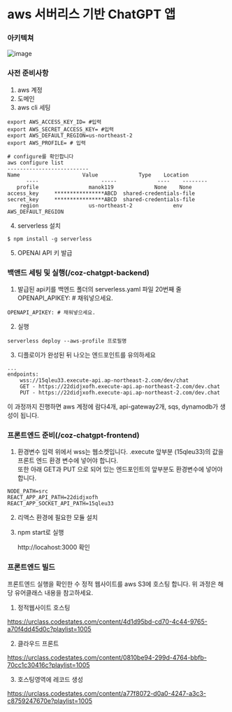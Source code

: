 # aws 서버리스 기반 ChatGPT 앱
### 아키텍쳐
![image](https://user-images.githubusercontent.com/96624366/229686479-5e7494b2-8787-4768-9ac1-622ba318dccd.png)


### 사전 준비사항
1. aws 계정
2. 도메인 
3. aws cli 세팅
```
export AWS_ACCESS_KEY_ID= #입력
export AWS_SECRET_ACCESS_KEY= #입력
export AWS_DEFAULT_REGION=us-northeast-2
export AWS_PROFILE= # 입력

# configure를 확인합니다
aws configure list
--------------------------
Name                    Value             Type    Location
      ----                    -----             ----    --------
   profile                manok119             None    None
access_key     ****************ABCD  shared-credentials-file    
secret_key     ****************ABCD  shared-credentials-file    
    region                us-northeast-2             env    AWS_DEFAULT_REGION
```
4. serverless 설치
```
$ npm install -g serverless
``` 
5. OPENAI API 키 발급

### 백앤드 세팅  및 실행(/coz-chatgpt-backend)
1. 발급된 api키를 백엔드 폴더의 serverless.yaml 파일 20번째 줄 OPENAPI_APIKEY: # 채워넣으세요.
```
OPENAPI_APIKEY: # 채워넣으세요.
```
2. 실행
```
serverless deploy --aws-profile 프로필명 
```
3. 디플로이가 완성된 뒤 나오는 엔드포인트를 유의하세요
```
...
endpoints:
    wss://15qleu33.execute-api.ap-northeast-2.com/dev/chat
    GET - https://22didjxofh.execute-api.ap-northeast-2.com/dev.chat 
    PUT - https://22didjxofh.execute-api.ap-northeast-2.com/dev.chat

```
이 과정까지 진행하면 aws 계정에 람다4개, api-gateway2개, sqs, dynamodb가 생성이 됩니다. 

### 프론트엔드 준비(/coz-chatgpt-frontend)
1. 환경변수 입력
위에서 wss는 웹소켓입니다. .execute 앞부분 (15qleu33)의 값을 프론트 엔드 환경 변수에 넣어야 합니다.     
또한 아래 GET과 PUT 으로 되어 있는 엔드포인트의 앞부분도 환경변수에 넣어야 합니다. 
```
NODE_PATH=src
REACT_APP_API_PATH=22didjxofh
REACT_APP_SOCKET_API_PATH=15qleu33
```
2. 리액스 환경에 필요한 모듈 설치 
3. npm start로 실행 

    http://locahost:3000 확인


### 프론트엔드 빌드
프론트엔드 실행을 확인한 수 정적 웹사이트를 aws S3에 호스팅 합니다. 
위 과정은 해당 유어클래스 내용을 참고하세요.
1. 정적웹사이트 호스팅

https://urclass.codestates.com/content/4d1d95bd-cd70-4c44-9765-a70f4dd45d0c?playlist=1005

2. 클라우드 프론트

https://urclass.codestates.com/content/0810be94-299d-4764-bbfb-70cc1c30416c?playlist=1005

3. 호스팅영역에 레코드 생성

https://urclass.codestates.com/content/a77f8072-d0a0-4247-a3c3-c8759247670e?playlist=1005
